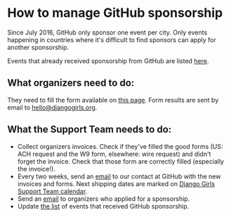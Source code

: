 # How to manage GitHub sponsorship

Since July 2016, GitHub only sponsor one event per city. Only events happening in countries where it's difficult to find sponsors can apply for another sponsorship.

Events that already received sponsorship from GitHub are listed [here](https://docs.google.com/spreadsheets/d/1kzg1pe0FLOBcIGAZEt-RNhJzAU4AhBq0Ndv3jlP768E/edit#gid=0).

## What organizers need to do:

They need to fill the form available on [this page](https://djangogirls.org/sponsor-request/). Form results are sent by email to hello@djangogirls.org.

## What the Support Team needs to do:

* Collect organizers invoices. Check if they've filled the good forms (US: ACH request and the W9 form, elsewhere: wire request) and didn't forget the invoice. Check that those form are correctly filled (especially the invoice!).
* Every two weeks, send an [email](../howto/emails/GitHub_sponsorship.md) to our contact at GitHub with the new invoices and forms. Next shipping dates are marked on [Django Girls Support Team calendar](https://calendar.google.com/).
* Send an [email](../howto/emails/GitHub_sponsorship.md) to organizers who applied for a sponsorship.
* Update [the list](https://docs.google.com/spreadsheets/d/1kzg1pe0FLOBcIGAZEt-RNhJzAU4AhBq0Ndv3jlP768E/edit#gid=0) of events that received GitHub sponsorship.
